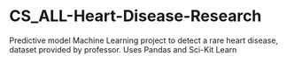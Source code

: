 # CS_ALL-Heart-Disease-Research
Predictive model Machine Learning project to detect a rare heart disease, dataset provided by professor. Uses Pandas and Sci-Kit Learn
